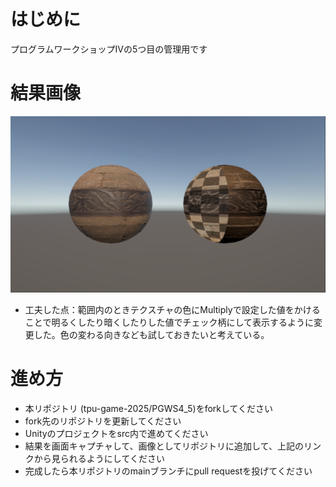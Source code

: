 # はじめに
プログラムワークショップⅣの5つ目の管理用です

# 結果画像

![5つ目の結果](result.png)
- 工夫した点：範囲内のときテクスチャの色にMultiplyで設定した値をかけることで明るくしたり暗くしたりした値でチェック柄にして表示するように変更した。色の変わる向きなども試しておきたいと考えている。

# 進め方

- 本リポジトリ (tpu-game-2025/PGWS4_5)をforkしてください
- fork先のリポジトリを更新してください
- Unityのプロジェクトをsrc内で進めてください
- 結果を画面キャプチャして、画像としてリポジトリに追加して、上記のリンクから見られるようにしてください
- 完成したら本リポジトリのmainブランチにpull requestを投げてください
